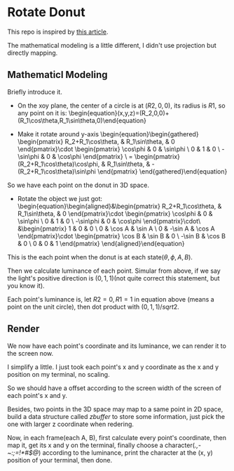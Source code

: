 # Rotate Donut

This repo is inspired by [this article](https://www.a1k0n.net/2011/07/20/donut-math.html).

The mathematical modeling is a little different, I didn't use projection but 
directly mapping.

## Mathematicl Modeling

Briefly introduce it.

- On the xoy plane, the center of a circle is at $(R2, 0, 0)$, its radius is $R1$, 
so any point on it is:
\begin{equation}(x,y,z)=(R_2,0,0)+(R_1\cos\theta,R_1\sin\theta,0)\end{equation}

- Make it rotate around y-axis
\begin{equation}\begin{gathered}
\begin{pmatrix}
R_2+R_1\cos\theta, & R_1\sin\theta, & 0
\end{pmatrix}\cdot
\begin{pmatrix}
\cos\phi & 0 & \sin\phi \\
0 & 1 & 0 \\
-\sin\phi & 0 & \cos\phi
\end{pmatrix} \\
=
\begin{pmatrix}
(R_2+R_1\cos\theta)\cos\phi, & R_1\sin\theta, & -(R_2+R_1\cos\theta)\sin\phi
\end{pmatrix}
\end{gathered}\end{equation}

So we have each point on the donut in 3D space.

- Rotate the object we just got:
\begin{equation}\begin{aligned}&\begin{pmatrix} 
R_2+R_1\cos\theta, & R_1\sin\theta, & 0
\end{pmatrix}\cdot
\begin{pmatrix}
\cos\phi & 0 & \sin\phi \\
0 & 1 & 0 \\
-\sin\phi & 0 & \cos\phi
\end{pmatrix}\cdot\\
&\begin{pmatrix}
1 & 0 & 0 \\
0 & \cos A & \sin A \\
0 & -\sin A & \cos A
\end{pmatrix}\cdot
\begin{pmatrix}
\cos B & \sin B & 0 \\
-\sin B & \cos B & 0 \\
0 & 0 & 1
\end{pmatrix}
\end{aligned}\end{equation}

This is the each point when the donut is at each state$(\theta, \phi, A, B)$.

Then we calculate luminance of each point. Simular from above, if we say the light's 
positive direction is $(0, 1, 1)$(not quite correct this statement, but you know it).

Each point's luminance is, let $R2 = 0, R1 = 1$ in equation above
(means a point on the unit circle), then dot product 
with $(0, 1, 1)/sqrt{2}$.

## Render

We now have each point's coordinate and its luminance, we can render it to the screen now.

I simplify a little. I just took each point's x and y coordinate as the x and y position 
on my terminal, no scaling.

So we should have a offset according to the screen width of the screen of each point's x and 
y.

Besides, two points in the 3D space may map to a same point in 2D space, build a 
data structure called *zbuffer* to store some information, 
just pick the one with larger z coordinate when redering.

Now, in each frame(each A, B), first calculate every point's coordinate, then map it, 
get its x and y on the terminal, finally choose a character(*.,-~:;=!\*#$@*) according to the luminance, 
print the character at the (x, y) position of your terminal, then done.
